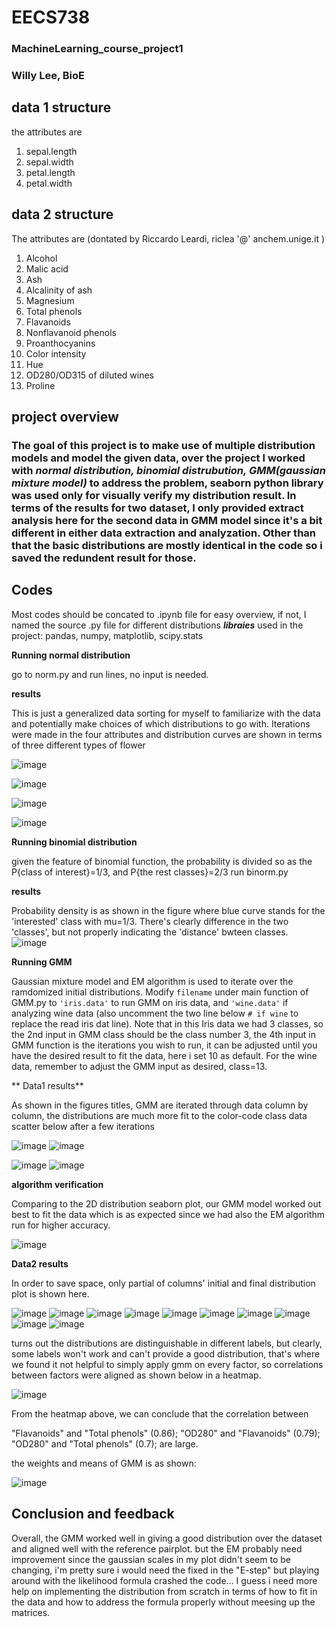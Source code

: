 # EECS738
### MachineLearning_course_project1

### Willy Lee, BioE

## data 1 structure
the attributes are 
1) sepal.length
2) sepal.width
3) petal.length
4) petal.width

## data 2 structure
The attributes are (dontated by Riccardo Leardi, riclea '@' anchem.unige.it )
1) Alcohol
2) Malic acid
3) Ash
4) Alcalinity of ash
5) Magnesium
6) Total phenols
7) Flavanoids
8) Nonflavanoid phenols
9) Proanthocyanins
10) Color intensity
11) Hue
12) OD280/OD315 of diluted wines
13) Proline

## project overview
### The goal of this project is to make use of multiple distribution models and model the given data, over the project I worked with _normal distribution, binomial distrubution, GMM(gaussian mixture model)_ to address the problem, seaborn python library was used only for visually verify my distribution result. In terms of the results for two dataset, I only provided extract analysis here for the second data in GMM model since it's a bit different in either data extraction and analyzation. Other than that the basic distributions are mostly identical in the code so i saved the redundent result for those.
## Codes
Most codes should be concated to .ipynb file for easy overview, if not, I named the source .py file for different distributions
_**libraies**_ used in the project: pandas, numpy, matplotlib, scipy.stats 


**Running normal distribution** 

go to norm.py and run lines, no input is needed.

**results**

This is just a generalized data sorting for myself to familiarize with the data and potentially make choices of which distributions to go with. Iterations were made in the four attributes and distribution curves are shown in terms of three different types of flower

![image](https://user-images.githubusercontent.com/42806161/109463884-5c8f2700-7a2b-11eb-85ef-568e73bd18f9.png)

![image](https://user-images.githubusercontent.com/42806161/109463900-64e76200-7a2b-11eb-97c6-65b9fcc72e37.png)

![image](https://user-images.githubusercontent.com/42806161/109463908-6ca70680-7a2b-11eb-91b7-bf02fdb4b623.png)

![image](https://user-images.githubusercontent.com/42806161/109463920-729ce780-7a2b-11eb-8c2a-af5184ef4f1f.png)


**Running binomial distribution**

given the feature of binomial function, the probability is divided so as the P{class of interest}=1/3, and P{the rest classes}=2/3
run binorm.py

**results**

Probability density is as shown in the figure where blue curve stands for the 'interested' class with mu=1/3. There's clearly difference in the two 'classes', but not properly indicating the 'distance' bwteen classes.  
![image](https://user-images.githubusercontent.com/42806161/109464932-189d2180-7a2d-11eb-896b-026bafbb7ad7.png)

**Running GMM**

Gaussian mixture model and EM algorithm is used to iterate over the ramdomized initial distributions. Modify `filename` under main function of GMM.py to `'iris.data'` to run GMM on iris data, and `'wine.data'` if analyzing wine data (also uncomment the two line below `# if wine` to replace the read iris dat line). Note that in this Iris data we had 3 classes, so the 2nd input in GMM class should be the class number 3, the 4th input in GMM function is the iterations you wish to run, it can be adjusted until you have the desired result to fit the data, here i set 10 as default. For the wine data, remember to adjust the GMM input as desired, class=13.

** Data1 results**

As shown in the figures titles, GMM are iterated through data column by column, the distributions are much more fit to the color-code class data scatter below after a few iterations 

![image](https://user-images.githubusercontent.com/42806161/109467632-189f2080-7a31-11eb-8df6-4ada37a337a2.png)
![image](https://user-images.githubusercontent.com/42806161/109467657-218ff200-7a31-11eb-8abc-da27e34d4743.png)

![image](https://user-images.githubusercontent.com/42806161/109467964-95ca9580-7a31-11eb-8cb7-94ef53cbe888.png)
![image](https://user-images.githubusercontent.com/42806161/109467988-9bc07680-7a31-11eb-9951-377945f48852.png)

**algorithm verification**

Comparing to the 2D distribution seaborn plot, our GMM model worked out best to fit the data which is as expected since we had also the EM algorithm run for higher accuracy.

![image](https://user-images.githubusercontent.com/42806161/109468768-b2b39880-7a32-11eb-940c-4d0abe0537ef.png)

**Data2 results**

In order to save space, only partial of columns' initial and final distribution plot is shown here.

![image](https://user-images.githubusercontent.com/42806161/109472656-04aaed00-7a38-11eb-8f56-0fe94575e622.png)
![image](https://user-images.githubusercontent.com/42806161/109476682-ccf27400-7a3c-11eb-93ce-3a602d3c33e9.png)
![image](https://user-images.githubusercontent.com/42806161/109476715-d380eb80-7a3c-11eb-8ae4-f5e7b3ab774c.png)
![image](https://user-images.githubusercontent.com/42806161/109476743-daa7f980-7a3c-11eb-92b2-396b54a0c346.png)
![image](https://user-images.githubusercontent.com/42806161/109476764-e1cf0780-7a3c-11eb-83c3-a5a5351ab300.png)
![image](https://user-images.githubusercontent.com/42806161/109476780-e7c4e880-7a3c-11eb-98bc-7d575dfe91b9.png)
![image](https://user-images.githubusercontent.com/42806161/109476826-f4494100-7a3c-11eb-872d-484688ebfa6a.png)
![image](https://user-images.githubusercontent.com/42806161/109476864-fd3a1280-7a3c-11eb-8cf6-710642e5f4ba.png)
![image](https://user-images.githubusercontent.com/42806161/109476903-05924d80-7a3d-11eb-956d-4b7f04f4c792.png)
![image](https://user-images.githubusercontent.com/42806161/109476922-0aef9800-7a3d-11eb-8b6b-a3253f306f63.png)

turns out the distributions are distinguishable in different labels, but clearly, some labels won't work and can't provide a good distribution, that's where we found it not helpful to simply apply gmm on every factor, so correlations between factors were aligned as shown below in a heatmap.

![image](https://user-images.githubusercontent.com/42806161/109554299-a7478800-7a99-11eb-953b-bb03675774fb.png)

From the heatmap above, we can conclude that the correlation between

"Flavanoids" and "Total phenols" (0.86);
"OD280" and "Flavanoids" (0.79);
"OD280" and "Total phenols" (0.7);
are large.

the weights and means of GMM is as shown:

![image](https://user-images.githubusercontent.com/42806161/109565777-93575280-7aa8-11eb-848c-6fcd44e42fcf.png)

## Conclusion and feedback

Overall, the GMM worked well in giving a good distribution over the dataset and aligned well with the reference pairplot. but the EM probably need improvement since the gaussian scales in my plot didn't seem to be changing, i'm pretty sure i would need the fixed in the "E-step" but playing around with the likelihood formula crashed the code... I guess i need more help on implementing the distribution from scratch in terms of how to fit in the data and how to address the formula properly without meesing up the matrices.
